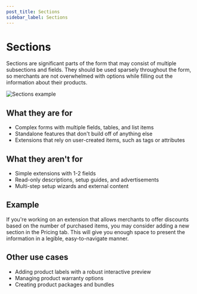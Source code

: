 ```yaml
---
post_title: Sections
sidebar_label: Sections
---
```


# Sections

Sections are significant parts of the form that may consist of multiple subsections and fields. They should be used sparsely throughout the form, so merchants are not overwhelmed with options while filling out the information about their products.

![Sections example](https://developer.fincommerce.com/wp-content/uploads/2023/12/product-editor-ext-guidelines-sections.png)

## What they are for

- Complex forms with multiple fields, tables, and list items
- Standalone features that don't build off of anything else
- Extensions that rely on user-created items, such as tags or attributes

## What they aren't for

- Simple extensions with 1-2 fields
- Read-only descriptions, setup guides, and advertisements
- Multi-step setup wizards and external content

## Example

If you're working on an extension that allows merchants to offer discounts based on the number of purchased items, you may consider adding a new section in the Pricing tab. This will give you enough space to present the information in a legible, easy-to-navigate manner.

## Other use cases

- Adding product labels with a robust interactive preview
- Managing product warranty options
- Creating product packages and bundles
